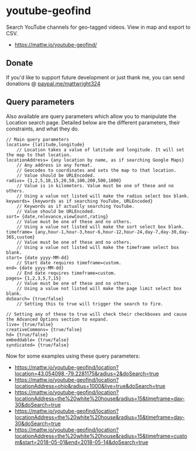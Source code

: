 # youtube-geofind
Search YouTube channels for geo-tagged videos. View in map and export to CSV.

* https://mattw.io/youtube-geofind/

## Donate

If you'd like to support future development or just thank me, you can send donations @ [paypal.me/mattwright324](https://www.paypal.me/mattwright324)

## Query parameters

Also available are query parameters which allow you to manipulate the Location search page.
Detailed below are the different parameters, their constraints, and what they do.

    // Main query parameters
    location= {latitude,longitude}
        // Location takes a value of latitude and longitude. It will set the map to that location.
    locationAddress= {any location by name, as if searching Google Maps}
        // Any address in any format. 
        // Geocodes to coordinates and sets the map to that location.
        // Value should be URLEncoded.
    radius= {1,2,5,10,15,20,50,100,200,500,1000}
        // Value is in kilometers. Value must be one of these and no others. 
        // Using a value not listed will make the radius select box blank.
    keywords= {keywords as if searching YouTube, URLEncoded}
        // Keywords as if actually searching YouTube. 
        // Value should be URLEncoded.
    sort= {date,relevance,viewCount,rating}
        // Value must be one of these and no others. 
        // Using a value not listed will make the sort select box blank.
    timeframe= {any,hour-1,hour-3,hour-6,hour-12,hour-24,day-7,day-30,day-365,custom}
        // Value must be one of these and no others. 
        // Using a value not listed will make the timeframe select box blank.
    start= {date yyyy-MM-dd}
        // Start date requires timeframe=custom.
    end= {date yyyy-MM-dd}
        // End date requires timeframe=custom.
    pages= {1,2,3,5,7,15}
        // Value must be one of these and no others. 
        // Using a value not listed will make the page limit select box blank.
    doSearch= {true/false}
        // Setting this to true will trigger the search to fire.
    
    // Setting any of these to true will check their checkboxes and cause the Advanced Options section to expand.
    live= {true/false}
    creativeCommons= {true/false}
    hd= {true/false}
    embeddable= {true/false}
    syndicated= {true/false}
    
Now for some examples using these query parameters:

* https://mattw.io/youtube-geofind/location?location=43.054098,-79.2281175&radius=2&doSearch=true
* https://mattw.io/youtube-geofind/location?locationAddress=ohio&radius=1000&live=true&doSearch=true
* https://mattw.io/youtube-geofind/location?locationAddress=the%20white%20house&radius=15&timeframe=day-30&doSearch=true
* https://mattw.io/youtube-geofind/location?locationAddress=the%20white%20house&radius=15&timeframe=day-30&doSearch=true
* https://mattw.io/youtube-geofind/location?locationAddress=the%20white%20house&radius=15&timeframe=custom&start=2018-05-01&end=2018-05-14&doSearch=true
